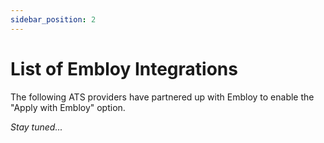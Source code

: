 ```yaml
---
sidebar_position: 2
---
```


# List of Embloy Integrations

The following ATS providers have partnered up with Embloy to enable the "Apply with Embloy" option.

_Stay tuned..._